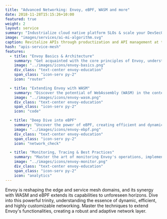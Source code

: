 ```yaml
---
title: "Advanced Networking: Envoy, eBPF, WASM and more"
date: 2018-11-28T15:15:26+10:00
featured: true
weight: 2
layout: service
summary: "Industrialize cloud native platform SLOs & scale your DevSecOps in an SRE model."
image: "images/services/ai-mi-algorithm.svg"
caption: Revitalize APIs through productization and API management at the core
hash: "apis-service-mesh"
features:
  - title: "Envoy Basics & Architecture"
    summary: "Get acquainted with the core principles of Envoy, understanding its architecture, and its role in the modern service mesh ecosystem."
    image: "../images/icons/envoy-basics.png"
    div_class: "text-center envoy-education"
    span_class: "icon-serv py-2"
    icon: "router"

  - title: "Extending Envoy with WASM"
    summary: "Discover the potential of WebAssembly (WASM) in the context of Envoy. Develop and deploy custom extensions, enhancing Envoy's capabilities."
    image: "../images/icons/envoy-wasm.png"
    div_class: "text-center envoy-education"
    span_class: "icon-serv py-2"
    icon: "code"

  - title: "Deep Dive into eBPF"
    summary: "Uncover the power of eBPF, creating efficient and dynamic network programs that integrate seamlessly with Envoy for high-performance use-cases."
    image: "../images/icons/envoy-ebpf.png"
    div_class: "text-center envoy-education"
    span_class: "icon-serv py-2"
    icon: "network_check"

  - title: "Monitoring, Tracing & Best Practices"
    summary: "Master the art of monitoring Envoy's operations, implementing tracing for better observability, and absorbing best practices for an optimized networking setup."
    image: "../images/icons/envoy-monitor.png"
    div_class: "text-center envoy-education"
    span_class: "icon-serv py-2"
    icon: "analytics"
---
```


Envoy is reshaping the edge and service mesh domains, and its synergy with WASM and eBPF extends its capabilities to unforeseen horizons. Dive into this powerful trinity, understanding the essence of dynamic, efficient, and highly customizable networking. Master the techniques to extend Envoy's functionalities, creating a robust and adaptive network layer.
